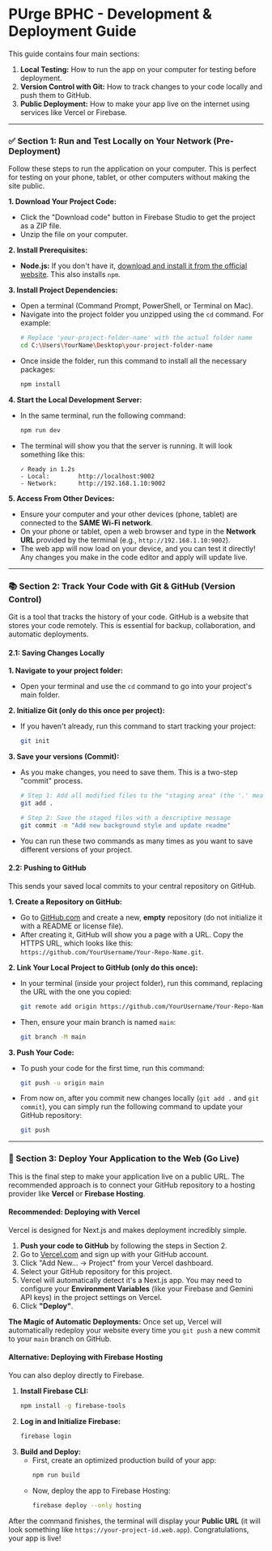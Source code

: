 # PUrge BPHC - Development & Deployment Guide

This guide contains four main sections:
1.  **Local Testing:** How to run the app on your computer for testing before deployment.
2.  **Version Control with Git:** How to track changes to your code locally and push them to GitHub.
3.  **Public Deployment:** How to make your app live on the internet using services like Vercel or Firebase.

---

### ✅ Section 1: Run and Test Locally on Your Network (Pre-Deployment)

Follow these steps to run the application on your computer. This is perfect for testing on your phone, tablet, or other computers without making the site public.

**1. Download Your Project Code:**
*   Click the "Download code" button in Firebase Studio to get the project as a ZIP file.
*   Unzip the file on your computer.

**2. Install Prerequisites:**
*   **Node.js:** If you don't have it, [download and install it from the official website](https://nodejs.org/). This also installs `npm`.

**3. Install Project Dependencies:**
*   Open a terminal (Command Prompt, PowerShell, or Terminal on Mac).
*   Navigate into the project folder you unzipped using the `cd` command. For example:
    ```bash
    # Replace 'your-project-folder-name' with the actual folder name
    cd C:\Users\YourName\Desktop\your-project-folder-name
    ```
*   Once inside the folder, run this command to install all the necessary packages:
    ```bash
    npm install
    ```

**4. Start the Local Development Server:**
*   In the same terminal, run the following command:
    ```bash
    npm run dev
    ```
*   The terminal will show you that the server is running. It will look something like this:
    ```
    ✓ Ready in 1.2s
    - Local:        http://localhost:9002
    - Network:      http://192.168.1.10:9002
    ```

**5. Access From Other Devices:**
*   Ensure your computer and your other devices (phone, tablet) are connected to the **SAME Wi-Fi network**.
*   On your phone or tablet, open a web browser and type in the **Network URL** provided by the terminal (e.g., `http://192.168.1.10:9002`).
*   The web app will now load on your device, and you can test it directly! Any changes you make in the code editor and apply will update live.

---

### 📚 Section 2: Track Your Code with Git & GitHub (Version Control)

Git is a tool that tracks the history of your code. GitHub is a website that stores your code remotely. This is essential for backup, collaboration, and automatic deployments.

#### 2.1: Saving Changes Locally

**1. Navigate to your project folder:**
*   Open your terminal and use the `cd` command to go into your project's main folder.

**2. Initialize Git (only do this once per project):**
*   If you haven't already, run this command to start tracking your project:
    ```bash
    git init
    ```

**3. Save your versions (Commit):**
*   As you make changes, you need to save them. This is a two-step "commit" process.
    ```bash
    # Step 1: Add all modified files to the "staging area" (the '.' means all files)
    git add .

    # Step 2: Save the staged files with a descriptive message
    git commit -m "Add new background style and update readme"
    ```
*   You can run these two commands as many times as you want to save different versions of your project.

#### 2.2: Pushing to GitHub

This sends your saved local commits to your central repository on GitHub.

**1. Create a Repository on GitHub:**
*   Go to [GitHub.com](https://github.com) and create a new, **empty** repository (do not initialize it with a README or license file).
*   After creating it, GitHub will show you a page with a URL. Copy the HTTPS URL, which looks like this: `https://github.com/YourUsername/Your-Repo-Name.git`.

**2. Link Your Local Project to GitHub (only do this once):**
*   In your terminal (inside your project folder), run this command, replacing the URL with the one you copied:
    ```bash
    git remote add origin https://github.com/YourUsername/Your-Repo-Name.git
    ```
*   Then, ensure your main branch is named `main`:
    ```bash
    git branch -M main
    ```

**3. Push Your Code:**
*   To push your code for the first time, run this command:
    ```bash
    git push -u origin main
    ```
*   From now on, after you commit new changes locally (`git add .` and `git commit`), you can simply run the following command to update your GitHub repository:
    ```bash
    git push
    ```

---

### 🚀 Section 3: Deploy Your Application to the Web (Go Live)

This is the final step to make your application live on a public URL. The recommended approach is to connect your GitHub repository to a hosting provider like **Vercel** or **Firebase Hosting**.

#### Recommended: Deploying with Vercel

Vercel is designed for Next.js and makes deployment incredibly simple.

1.  **Push your code to GitHub** by following the steps in Section 2.
2.  Go to [Vercel.com](https://vercel.com) and sign up with your GitHub account.
3.  Click "Add New... -> Project" from your Vercel dashboard.
4.  Select your GitHub repository for this project.
5.  Vercel will automatically detect it's a Next.js app. You may need to configure your **Environment Variables** (like your Firebase and Gemini API keys) in the project settings on Vercel.
6.  Click **"Deploy"**.

**The Magic of Automatic Deployments:** Once set up, Vercel will automatically redeploy your website every time you `git push` a new commit to your `main` branch on GitHub.

#### Alternative: Deploying with Firebase Hosting

You can also deploy directly to Firebase.

1.  **Install Firebase CLI:**
    ```bash
    npm install -g firebase-tools
    ```
2.  **Log in and Initialize Firebase:**
    ```bash
    firebase login
    ```
3.  **Build and Deploy:**
    *   First, create an optimized production build of your app:
        ```bash
        npm run build
        ```
    *   Now, deploy the app to Firebase Hosting:
        ```bash
        firebase deploy --only hosting
        ```

After the command finishes, the terminal will display your **Public URL** (it will look something like `https://your-project-id.web.app`). Congratulations, your app is live!